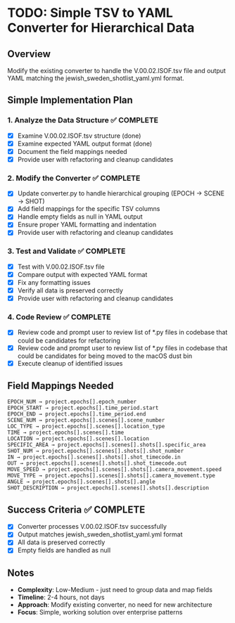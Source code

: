 # TODO: Simple TSV to YAML Converter for Hierarchical Data

## Overview
Modify the existing converter to handle the V.00.02.ISOF.tsv file and output YAML matching the jewish_sweden_shotlist_yaml.yml format.

## Simple Implementation Plan

### 1. Analyze the Data Structure ✅ COMPLETE
- [x] Examine V.00.02.ISOF.tsv structure (done)
- [x] Examine expected YAML output format (done)
- [x] Document the field mappings needed
- [x] Provide user with refactoring and cleanup candidates

### 2. Modify the Converter ✅ COMPLETE
- [x] Update converter.py to handle hierarchical grouping (EPOCH → SCENE → SHOT)
- [x] Add field mappings for the specific TSV columns
- [x] Handle empty fields as null in YAML output
- [x] Ensure proper YAML formatting and indentation
- [x] Provide user with refactoring and cleanup candidates

### 3. Test and Validate ✅ COMPLETE
- [x] Test with V.00.02.ISOF.tsv file
- [x] Compare output with expected YAML format
- [x] Fix any formatting issues
- [x] Verify all data is preserved correctly
- [x] Provide user with refactoring and cleanup candidates

### 4. Code Review ✅ COMPLETE
- [x] Review code and prompt user to review list of *.py files in codebase that could be candidates for refactoring
- [x] Review code and prompt user to review list of *.py files in codebase that could be candidates for being moved to the macOS dust bin
- [x] Execute cleanup of identified issues

## Field Mappings Needed
```
EPOCH_NUM → project.epochs[].epoch_number
EPOCH_START → project.epochs[].time_period.start
EPOCH_END → project.epochs[].time_period.end
SCENE_NUM → project.epochs[].scenes[].scene_number
LOC_TYPE → project.epochs[].scenes[].location_type
TIME → project.epochs[].scenes[].time
LOCATION → project.epochs[].scenes[].location
SPECIFIC_AREA → project.epochs[].scenes[].shots[].specific_area
SHOT_NUM → project.epochs[].scenes[].shots[].shot_number
IN → project.epochs[].scenes[].shots[].shot_timecode.in
OUT → project.epochs[].scenes[].shots[].shot_timecode.out
MOVE_SPEED → project.epochs[].scenes[].shots[].camera_movement.speed
MOVE_TYPE → project.epochs[].scenes[].shots[].camera_movement.type
ANGLE → project.epochs[].scenes[].shots[].angle
SHOT_DESCRIPTION → project.epochs[].scenes[].shots[].description
```

## Success Criteria ✅ COMPLETE
- [x] Converter processes V.00.02.ISOF.tsv successfully
- [x] Output matches jewish_sweden_shotlist_yaml.yml format
- [x] All data is preserved correctly
- [x] Empty fields are handled as null

## Notes
- **Complexity**: Low-Medium - just need to group data and map fields
- **Timeline**: 2-4 hours, not days
- **Approach**: Modify existing converter, no need for new architecture
- **Focus**: Simple, working solution over enterprise patterns 
